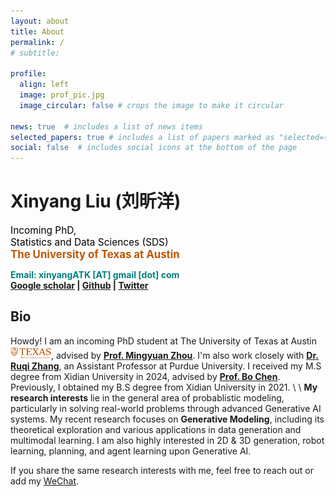 ```yaml
---
layout: about
title: About
permalink: /
# subtitle: 

profile:
  align: left
  image: prof_pic.jpg
  image_circular: false # crops the image to make it circular

news: true  # includes a list of news items
selected_papers: true # includes a list of papers marked as "selected={true}"
social: false  # includes social icons at the bottom of the page
---
```

# **Xinyang Liu (刘昕洋)** 
<!-- <font color="black" size=4 face="">Incoming PhD, Statistics and Data Sciences (SDS)</font> -->
<span style="color: black; font-size: 1.1em;">Incoming PhD,</span>\
<span style="color: black; font-size: 1.1em;">Statistics and Data Sciences (SDS)</span>\
<span style="color: #BF5701; font-size: 1.2em; font-weight: bold;">The University of Texas at Austin</span>

<span style="color: Teal; font-size: 1.0em; font-weight: bold;">Email: xinyangATK [AT] gmail [dot] com</span>\
**[Google scholar](https://scholar.google.com.hk/citations?hl=zh-CN&user=9VtswyYAAAAJ) | [Github](https://github.com/xinyangATK) | [Twitter](https://twitter.com/XinyangATK)**

## **Bio**
Howdy! I am an incoming PhD student at The University of Texas at Austin <img src="/assets/img/ut-logo.png" width="65">, advised by **<u>[Prof. Mingyuan Zhou](https://mingyuanzhou.github.io)</u>**. 
I'm also work closely with **<u>[Dr. Ruqi Zhang](https://ruqizhang.github.io)</u>**, an Assistant Professor at Purdue University. 
I received my M.S degree from Xidian University in 2024, advised by **<u>[Prof. Bo Chen](https://web.xidian.edu.cn/bchen/)</u>**. 
Previously, I obtained my B.S degree from Xidian University in 2021. 
\\
\\
**My research interests** lie in the general area of probablistic modeling, particularly in solving real-world problems through advanced Generative AI systems. 
My recent research focuses on **Generative Modeling**, including its theoretical exploration and various applications in data generation and multimodal learning. 
I am also highly interested in 2D & 3D generation, robot learning, planning, and agent learning upon Generative AI. 

If you share the same research interests with me, feel free to reach out or add my [WeChat](./assets/img/wechat.jpg).



 